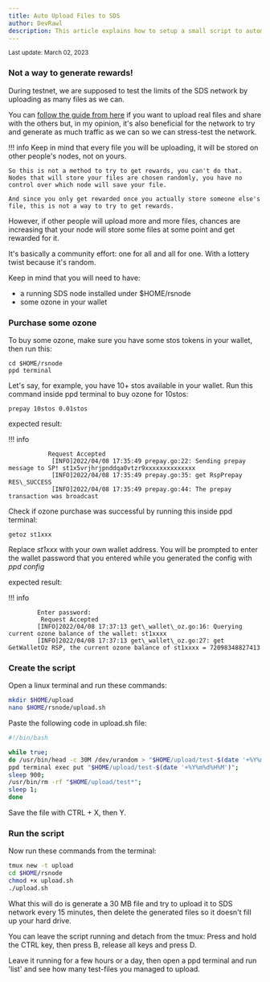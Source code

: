 ```yaml
---
title: Auto Upload Files to SDS
author: DevRawl
description: This article explains how to setup a small script to automatically upload and download files on and from the Stratos Decentralized Network.
---
```


<small> Last update: March 02, 2023</small>

### Not a way to generate rewards!

During testnet, we are supposed to test the limits of the SDS network by uploading as many files as we can. 

You can <a href="https://stratosmining.info/howto-upload-download-files-from-stratos-sds/" target="_blank">follow the guide from here</a> if you want to upload real files and share with the others but, in my opinion, it's also beneficial for the network to try and generate as much traffic as we can so we can stress-test the network.

!!! info
    Keep in mind that every file you will be uploading, it will be stored on other people's nodes, not on yours. 
    
    So this is not a method to try to get rewards, you can't do that. Nodes that will store your files are chosen randomly, you have no control over which node will save your file. 
    
    And since you only get rewarded once you actually store someone else's file, this is not a way to try to get rewards.

However, if other people will upload more and more files, chances are increasing that your node will store some files at some point and get rewarded for it.

It's basically a community effort: one for all and all for one. With a lottery twist because it's random.

Keep in mind that you will need to have:

- a running SDS node installed under $HOME/rsnode
- some ozone in your wallet

### Purchase some ozone

To buy some ozone, make sure you have some stos tokens in your wallet, then run this:

```
cd $HOME/rsnode
ppd terminal
```

Let's say, for example, you have 10+ stos available in your wallet. Run this command inside ppd terminal to buy ozone for 10stos:

```
prepay 10stos 0.01stos
```

expected result:

!!! info

			   Request Accepted
			    [INFO]2022/04/08 17:35:49 prepay.go:22: Sending prepay message to SP! st1x5vrjhrjpnddqa0vtzr9xxxxxxxxxxxxxx
			    [INFO]2022/04/08 17:35:49 prepay.go:35: get RspPrepay RES\_SUCCESS
			    [INFO]2022/04/08 17:35:49 prepay.go:44: The prepay transaction was broadcast
    
Check if ozone purchase was successful by running this inside ppd terminal:

```
getoz st1xxx
```

Replace *st1xxx* with your own wallet address. You will be prompted to enter the wallet password that you entered while you generated the config with *ppd config*

expected result:

!!! info

			Enter password:
			 Request Accepted
			[INFO]2022/04/08 17:37:13 get\_wallet\_oz.go:16: Querying current ozone balance of the wallet: st1xxxx
			[INFO]2022/04/08 17:37:13 get\_wallet\_oz.go:27: get GetWalletOz RSP, the current ozone balance of st1xxxx = 72098348827413


### Create the script

Open a linux terminal and run these commands:

```sh
mkdir $HOME/upload
nano $HOME/rsnode/upload.sh
```

Paste the following code in upload.sh file:

```sh
#!/bin/bash

while true;
do /usr/bin/head -c 30M /dev/urandom > "$HOME/upload/test-$(date '+%Y%m%d%H%M')"; 
ppd terminal exec put "$HOME/upload/test-$(date '+%Y%m%d%H%M')";
sleep 900;
/usr/bin/rm -rf "$HOME/upload/test*";
sleep 1;
done
```

Save the file with CTRL + X, then Y. 

### Run the script

Now run these commands from the terminal:

```sh
tmux new -t upload
cd $HOME/rsnode
chmod +x upload.sh 
./upload.sh
```

What this will do is generate a 30 MB file and try to upload it to SDS network every 15 minutes, then delete the generated files so it doesn't fill up your hard drive.

You can leave the script running and detach from the tmux: Press and hold the CTRL key, then press B, release all keys and press D.

Leave it running for a few hours or a day, then open a ppd terminal and run 'list' and see how many test-files you managed to upload.